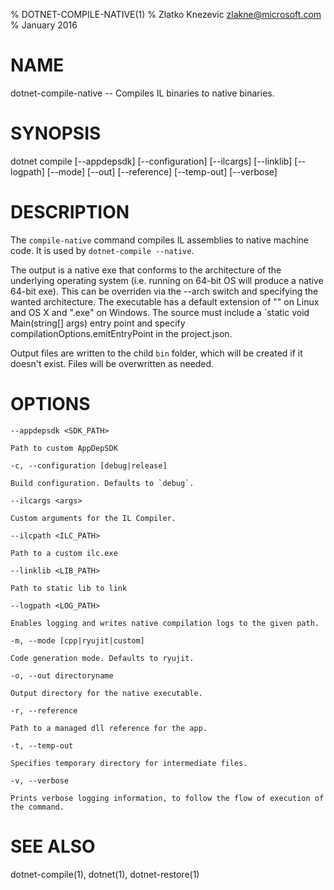 % DOTNET-COMPILE-NATIVE(1)
% Zlatko Knezevic zlakne@microsoft.com
% January 2016

# NAME 
dotnet-compile-native -- Compiles IL binaries to native binaries.

# SYNOPSIS
dotnet compile [--appdepsdk] [--configuration] 
        [--ilcargs] [--linklib] [--logpath] 
        [--mode] [--out] [--reference] 
        [--temp-out] [--verbose]

# DESCRIPTION
The `compile-native` command compiles IL assemblies to native machine code. It is used by `dotnet-compile --native`.

The output is a native exe that conforms to the architecture of the underlying operating system (i.e. running on 64-bit OS will produce a native 64-bit exe). This can be overriden via the --arch switch and specifying the wanted architecture. The executable has a default extension of "" on Linux and OS X and ".exe" on Windows. The source must include a `static void Main(string[] args) entry point and specify compilationOptions.emitEntryPoint in the project.json. 

Output files are written to the child `bin` folder, which will be created if it doesn't exist. Files will be overwritten as needed.

# OPTIONS

`--appdepsdk <SDK_PATH>`
    
    Path to custom AppDepSDK

`-c, --configuration [debug|release]`
    
    Build configuration. Defaults to `debug`.

`--ilcargs <args>`
    
    Custom arguments for the IL Compiler.

`--ilcpath <ILC_PATH>`
    
    Path to a custom ilc.exe

`--linklib <LIB_PATH>`
    
    Path to static lib to link

`--logpath <LOG_PATH>`
    
    Enables logging and writes native compilation logs to the given path.

`-m, --mode [cpp|ryujit|custom]`
    
    Code generation mode. Defaults to ryujit.

`-o, --out directoryname`
    
    Output directory for the native executable.

`-r, --reference`
    
    Path to a managed dll reference for the app.

`-t, --temp-out`
    
    Specifies temporary directory for intermediate files.

`-v, --verbose`
    
    Prints verbose logging information, to follow the flow of execution of the command.

# SEE ALSO
dotnet-compile(1), dotnet(1), dotnet-restore(1)